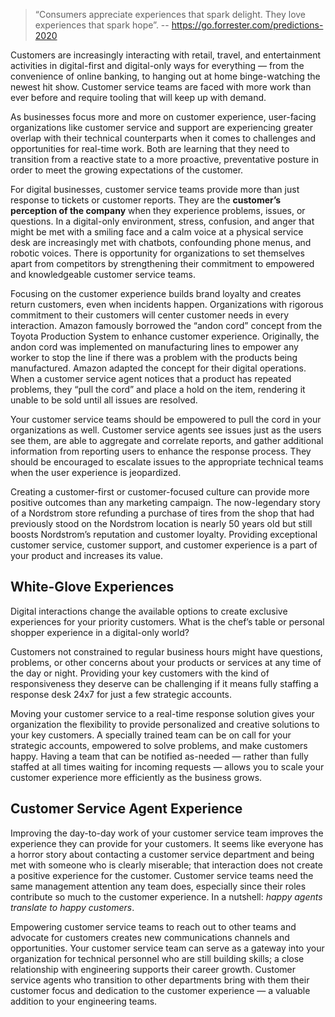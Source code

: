 

>  “Consumers appreciate  experiences that spark delight. They love experiences  that spark hope”. -- https://go.forrester.com/predictions-2020

Customers are increasingly interacting with retail, travel, and entertainment activities in digital-first and digital-only ways for everything — from the convenience of online banking, to hanging out at home binge-watching the newest hit show. Customer service teams are faced with more work than ever before and require tooling that will keep up with demand.

As businesses focus more and more on customer experience, user-facing organizations like customer service and support are experiencing greater overlap with their technical counterparts when it comes to challenges and opportunities for real-time work. Both are learning that they need to transition from a reactive state to a more proactive, preventative posture in order to meet the growing expectations of the customer.

For digital businesses, customer service teams provide more than just response to tickets or customer reports. They are the **customer’s perception of the company** when they experience problems, issues, or questions. In a digital-only environment, stress, confusion, and anger that might be met with a smiling face and a calm voice at a physical service desk are increasingly met with chatbots, confounding phone menus, and robotic voices. There is opportunity for organizations to set themselves apart from competitors by strengthening their commitment to empowered and knowledgeable customer service teams.

Focusing on the customer experience builds brand loyalty and creates return customers, even when incidents happen. Organizations with rigorous commitment to their customers will center customer needs in every interaction. Amazon famously borrowed the “andon cord” concept from the Toyota Production System to enhance customer experience. Originally, the andon cord was  implemented on manufacturing lines to empower any worker to stop the line if there was a problem with the products being manufactured. Amazon adapted the concept for their digital operations. When a customer service agent notices that a product has repeated problems, they “pull the cord” and place a hold on the item, rendering it unable to be sold until all issues are resolved.

Your customer service teams should be empowered to pull the cord in your organizations as well. Customer service agents see issues just as the users see them, are able to aggregate and correlate reports, and gather additional information from reporting users to enhance the response process. They should be encouraged to escalate issues to the appropriate technical teams when the user experience is jeopardized.

Creating a customer-first or customer-focused culture can provide more positive outcomes than any marketing campaign. The now-legendary story of a Nordstrom store refunding a purchase of tires from the shop that had previously stood on the Nordstrom location is nearly 50 years old but still boosts Nordstrom’s reputation and customer loyalty. Providing exceptional customer service, customer support, and customer experience is a part of your product and increases its value.

## White-Glove Experiences
Digital interactions change the available options to create exclusive experiences for your priority customers. What is the chef’s table or personal shopper experience in a digital-only world?

Customers not constrained to regular business hours might have questions, problems, or other concerns about your products or services at any time of the day or night. Providing your key customers with the kind of responsiveness they deserve can be challenging if it means fully staffing a response desk 24x7 for just a few strategic accounts.

Moving your customer service to a real-time response solution gives your organization the flexibility to provide personalized and creative solutions to your key customers. A specially trained team can be on call for your strategic accounts, empowered to solve problems, and make customers happy. Having a team that can be notified as-needed — rather than fully staffed at all times waiting for incoming requests — allows you to scale your customer experience more efficiently as the business grows.

## Customer Service Agent Experience
Improving the day-to-day work of your customer service team improves the experience they can provide for your customers. It seems like everyone has a horror story about contacting a customer service department and being met with someone who is clearly miserable; that interaction does not create a positive experience for the customer. Customer service teams need the same management attention any team does, especially since their roles contribute so much to the customer experience. In a nutshell: *happy agents translate to happy customers*.

Empowering customer service teams to reach out to other teams and advocate for customers creates new communications channels and opportunities. Your customer service team can serve as a gateway into your organization for technical personnel who are still building skills; a close relationship with engineering supports their career growth. Customer service agents who transition to other departments bring with them their customer focus and dedication to the customer experience — a valuable addition to your engineering teams.
